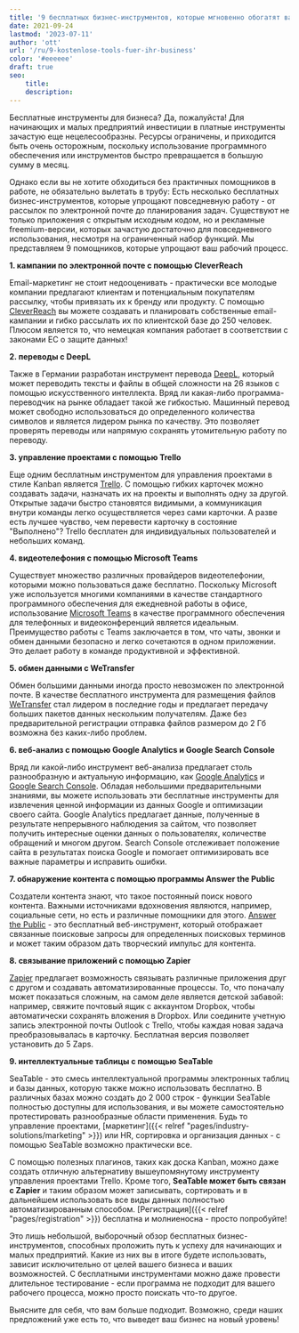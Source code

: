 ```yaml
---
title: '9 бесплатных бизнес-инструментов, которые мгновенно обогатят ваш бизнес - SeaTable'
date: 2021-09-24
lastmod: '2023-07-11'
author: 'ott'
url: '/ru/9-kostenlose-tools-fuer-ihr-business'
color: '#eeeeee'
draft: true
seo:
    title:
    description:
---
```


Бесплатные инструменты для бизнеса? Да, пожалуйста! Для начинающих и малых предприятий инвестиции в платные инструменты зачастую еще нецелесообразны. Ресурсы ограничены, и приходится быть очень осторожным, поскольку использование программного обеспечения или инструментов быстро превращается в большую сумму в месяц.

Однако если вы не хотите обходиться без практичных помощников в работе, не обязательно вылетать в трубу: Есть несколько бесплатных бизнес-инструментов, которые упрощают повседневную работу - от рассылок по электронной почте до планирования задач. Существуют не только приложения с открытым исходным кодом, но и рекламные freemium-версии, которых зачастую достаточно для повседневного использования, несмотря на ограниченный набор функций. Мы представляем 9 помощников, которые упрощают ваш рабочий процесс.

**1\. кампании по электронной почте с помощью CleverReach**

Email-маркетинг не стоит недооценивать - практически все молодые компании предлагают клиентам и потенциальным покупателям рассылку, чтобы привязать их к бренду или продукту. С помощью [CleverReach](https://www.cleverreach.com/de/) вы можете создавать и планировать собственные email-кампании и гибко рассылать их по клиентской базе до 250 человек. Плюсом является то, что немецкая компания работает в соответствии с законами ЕС о защите данных!

**2\. переводы с DeepL**

Также в Германии разработан инструмент перевода [DeepL](https://www.deepl.com/de/home), который может переводить тексты и файлы в общей сложности на 26 языков с помощью искусственного интеллекта. Вряд ли какая-либо программа-переводчик на рынке обладает такой же гибкостью. Машинный перевод может свободно использоваться до определенного количества символов и является лидером рынка по качеству. Это позволяет проверять переводы или напрямую сохранять утомительную работу по переводу.

**3\. управление проектами с помощью Trello**

Еще одним бесплатным инструментом для управления проектами в стиле Kanban является [Trello](https://trello.com/home). С помощью гибких карточек можно создавать задачи, назначать их на проекты и выполнять одну за другой. Открытые задачи быстро становятся видимыми, а коммуникация внутри команды легко осуществляется через сами карточки. А разве есть лучшее чувство, чем перевести карточку в состояние "Выполнено"? Trello бесплатен для индивидуальных пользователей и небольших команд.

**4\. видеотелефония с помощью Microsoft Teams**

Существует множество различных провайдеров видеотелефонии, которыми можно пользоваться даже бесплатно. Поскольку Microsoft уже используется многими компаниями в качестве стандартного программного обеспечения для ежедневной работы в офисе, использование [Microsoft Teams](https://www.microsoft.com/de-de/microsoft-teams/free) в качестве программного обеспечения для телефонных и видеоконференций является идеальным. Преимущество работы с Teams заключается в том, что чаты, звонки и обмен данными безопасно и легко сочетаются в одном приложении. Это делает работу в команде продуктивной и эффективной.

**5\. обмен данными с WeTransfer**

Обмен большими данными иногда просто невозможен по электронной почте. В качестве бесплатного инструмента для размещения файлов [WeTransfer](https://wetransfer.com/) стал лидером в последние годы и предлагает передачу больших пакетов данных нескольким получателям. Даже без предварительной регистрации отправка файлов размером до 2 Гб возможна без каких-либо проблем.

**6\. веб-анализ с помощью Google Analytics и Google Search Console**

Вряд ли какой-либо инструмент веб-анализа предлагает столь разнообразную и актуальную информацию, как [Google Analytics](https://analytics.google.com/analytics/web/) и [Google Search Console](https://search.google.com/search-console/). Обладая небольшими предварительными знаниями, вы можете использовать эти бесплатные инструменты для извлечения ценной информации из данных Google и оптимизации своего сайта. Google Analytics предлагает данные, полученные в результате непрерывного наблюдения за сайтом, что позволяет получить интересные оценки данных о пользователях, количестве обращений и многом другом. Search Console отслеживает положение сайта в результатах поиска Google и помогает оптимизировать все важные параметры и исправить ошибки.

**7\. обнаружение контента с помощью программы Answer the Public**

Создатели контента знают, что такое постоянный поиск нового контента. Важными источниками вдохновения являются, например, социальные сети, но есть и различные помощники для этого. [Answer the Public](https://answerthepublic.com/) - это бесплатный веб-инструмент, который отображает связанные поисковые запросы для определенных поисковых терминов и может таким образом дать творческий импульс для контента.

**8\. связывание приложений с помощью Zapier**

[Zapier](https://zapier.com/) предлагает возможность связывать различные приложения друг с другом и создавать автоматизированные процессы. То, что поначалу может показаться сложным, на самом деле является детской забавой: например, свяжите почтовый ящик с аккаунтом Dropbox, чтобы автоматически сохранять вложения в Dropbox. Или соедините учетную запись электронной почты Outlook с Trello, чтобы каждая новая задача преобразовывалась в карточку. Бесплатная версия позволяет установить до 5 Zaps.

**9\. интеллектуальные таблицы с помощью SeaTable**

SeaTable - это смесь интеллектуальной программы электронных таблиц и базы данных, которую также можно использовать бесплатно. В различных базах можно создать до 2 000 строк - функции SeaTable полностью доступны для использования, и вы можете самостоятельно протестировать разнообразные области применения. Будь то управление проектами, [маркетинг]({{< relref "pages/industry-solutions/marketing" >}}) или HR, сортировка и организация данных - с помощью SeaTable возможно практически все.

С помощью полезных плагинов, таких как доска Kanban, можно даже создать отличную альтернативу вышеупомянутому инструменту управления проектами Trello. Кроме того, **SeaTable может быть связан с Zapier** и таким образом может записывать, сортировать и в дальнейшем использовать все виды данных полностью автоматизированным способом. [Регистрация]({{< relref "pages/registration" >}}) бесплатна и молниеносна - просто попробуйте!

Это лишь небольшой, выборочный обзор бесплатных бизнес-инструментов, способных проложить путь к успеху для начинающих и малых предприятий. Какие из них вы в итоге будете использовать, зависит исключительно от целей вашего бизнеса и ваших возможностей. С бесплатными инструментами можно даже провести длительное тестирование - если программа не подходит для вашего рабочего процесса, можно просто поискать что-то другое.

Выясните для себя, что вам больше подходит. Возможно, среди наших предложений уже есть то, что выведет ваш бизнес на новый уровень!
